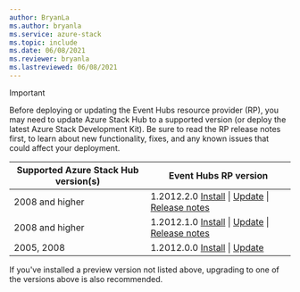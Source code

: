 ```yaml
---
author: BryanLa
ms.author: bryanla
ms.service: azure-stack
ms.topic: include
ms.date: 06/08/2021
ms.reviewer: bryanla
ms.lastreviewed: 06/08/2021
---
```

<!-- TODO - For each release: add AzS Hub build number, Event Hubs RP version number, & corresponding Event Hubs release notes text/link -->
> [!IMPORTANT]
> Before deploying or updating the Event Hubs resource provider (RP), you may need to update Azure Stack Hub to a supported version (or deploy the latest Azure Stack Development Kit). Be sure to read the RP release notes first, to learn about new functionality, fixes, and any known issues that could affect your deployment.
>
> | Supported Azure Stack Hub version(s) | Event Hubs RP version |
> |-----|---|
> | 2008 and higher | 1.2012.2.0 [Install](../operator/event-hubs-rp-install.md) \| [Update](../operator/resource-provider-apply-updates.md) \| [Release notes](../operator/event-hubs-rp-release-1-2012-20.md) |
> | 2008 and higher | 1.2012.1.0 [Install](../operator/event-hubs-rp-install.md) \| [Update](../operator/resource-provider-apply-updates.md) \| [Release notes](../operator/event-hubs-rp-release-1-2012-10.md) |
> | 2005, 2008 | 1.2012.0.0 [Install](../operator/event-hubs-rp-install.md) \| [Update](../operator/resource-provider-apply-updates.md) |
> 
> If you've installed a preview version not listed above, upgrading to one of the versions above is also recommended.
